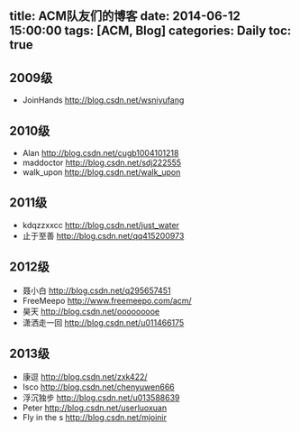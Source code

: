 title: ACM队友们的博客
date: 2014-06-12 15:00:00
tags: [ACM, Blog]
categories: Daily
toc: true
---

## 2009级
- JoinHands http://blog.csdn.net/wsniyufang   

## 2010级
- Alan  http://blog.csdn.net/cugb1004101218
- maddoctor  http://blog.csdn.net/sdj222555
- walk_upon  http://blog.csdn.net/walk_upon

## 2011级
- kdqzzxxcc  http://blog.csdn.net/just_water
- 止于至善   http://blog.csdn.net/qq415200973

## 2012级
- 聂小白  http://blog.csdn.net/q295657451
- FreeMeepo http://www.freemeepo.com/acm/
- 昊天 http://blog.csdn.net/ooooooooe
- 潇洒走一回 http://blog.csdn.net/u011466175

## 2013级
- 康逗        http://blog.csdn.net/zxk422/
- Isco           http://blog.csdn.net/chenyuwen666
- 浮沉独步    http://blog.csdn.net/u013588639
- Peter   http://blog.csdn.net/userluoxuan
- Fly in the s http://blog.csdn.net/mjoinir